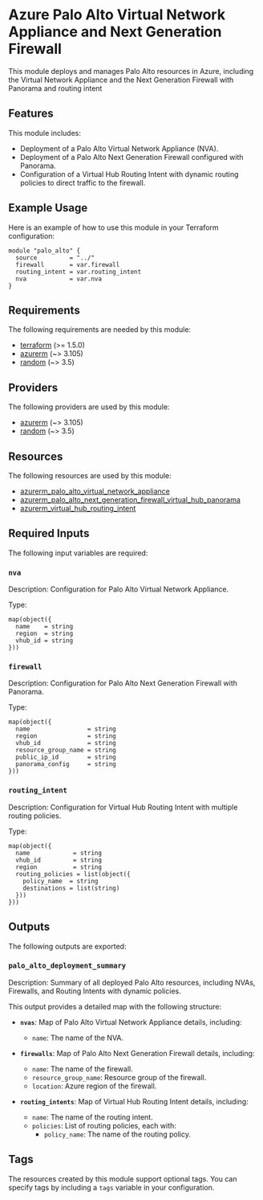 # Azure Palo Alto Virtual Network Appliance and Next Generation Firewall

This module deploys and manages Palo Alto resources in Azure, including the Virtual Network Appliance and the Next Generation Firewall with Panorama and routing intent

## Features

This module includes:
- Deployment of a Palo Alto Virtual Network Appliance (NVA).
- Deployment of a Palo Alto Next Generation Firewall configured with Panorama.
- Configuration of a Virtual Hub Routing Intent with dynamic routing policies to direct traffic to the firewall.

## Example Usage

Here is an example of how to use this module in your Terraform configuration:

```hcl
module "palo_alto" {
  source         = "../"
  firewall       = var.firewall
  routing_intent = var.routing_intent
  nva            = var.nva
}
```

## Requirements

The following requirements are needed by this module:

- [terraform](https://www.terraform.io) (>= 1.5.0)
- [azurerm](https://registry.terraform.io/providers/hashicorp/azurerm/latest/docs) (~> 3.105)
- [random](https://registry.terraform.io/providers/hashicorp/random/latest/docs) (~> 3.5)

## Providers

The following providers are used by this module:

- [azurerm](https://registry.terraform.io/providers/hashicorp/azurerm/latest/docs) (~> 3.105)
- [random](https://registry.terraform.io/providers/hashicorp/random/latest/docs) (~> 3.5)

## Resources

The following resources are used by this module:

- [azurerm_palo_alto_virtual_network_appliance](https://registry.terraform.io/providers/hashicorp/azurerm/latest/docs/resources/palo_alto_virtual_network_appliance)
- [azurerm_palo_alto_next_generation_firewall_virtual_hub_panorama](https://registry.terraform.io/providers/hashicorp/azurerm/latest/docs/resources/palo_alto_next_generation_firewall_virtual_hub_panorama)
- [azurerm_virtual_hub_routing_intent](https://registry.terraform.io/providers/hashicorp/azurerm/latest/docs/resources/virtual_hub_routing_intent)

## Required Inputs

The following input variables are required:

### `nva`

Description: Configuration for Palo Alto Virtual Network Appliance.

Type:
```hcl
map(object({
  name    = string
  region  = string
  vhub_id = string
}))
```

### `firewall`

Description: Configuration for Palo Alto Next Generation Firewall with Panorama.

Type:
```hcl
map(object({
  name                = string
  region              = string
  vhub_id             = string
  resource_group_name = string
  public_ip_id        = string
  panorama_config     = string
}))
```

### `routing_intent`

Description: Configuration for Virtual Hub Routing Intent with multiple routing policies.

Type:
```hcl
map(object({
  name            = string
  vhub_id         = string
  region          = string
  routing_policies = list(object({
    policy_name  = string
    destinations = list(string)
  }))
}))
```

## Outputs

The following outputs are exported:

### `palo_alto_deployment_summary`

Description: Summary of all deployed Palo Alto resources, including NVAs, Firewalls, and Routing Intents with dynamic policies.

This output provides a detailed map with the following structure:

- **`nvas`**: Map of Palo Alto Virtual Network Appliance details, including:
  - `name`: The name of the NVA.

- **`firewalls`**: Map of Palo Alto Next Generation Firewall details, including:
  - `name`: The name of the firewall.
  - `resource_group_name`: Resource group of the firewall.
  - `location`: Azure region of the firewall.

- **`routing_intents`**: Map of Virtual Hub Routing Intent details, including:
  - `name`: The name of the routing intent.
  - `policies`: List of routing policies, each with:
    - `policy_name`: The name of the routing policy.

## Tags

The resources created by this module support optional tags. You can specify tags by including a `tags` variable in your configuration.
